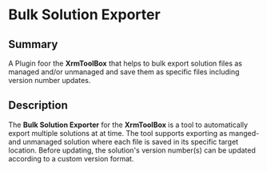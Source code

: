 # Bulk Solution Exporter

## Summary

A Plugin foor the **XrmToolBox** that helps to bulk export solution files as managed and/or unmanaged and save them as specific files including version number updates.

## Description

The **Bulk Solution Exporter** for the **XrmToolBox** is a tool to automatically export multiple solutions at at time.
The tool supports exporting as manged- and unmanaged solution where each file is saved in its specific target location.
Before updating, the solution's version number(s) can be updated according to a custom version format.
